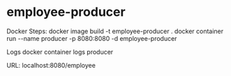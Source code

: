 # employee-producer

Docker Steps:
docker image build -t employee-producer .
docker container run --name producer -p 8080:8080 -d employee-producer

Logs
docker container logs producer

URL: localhost:8080/employee


